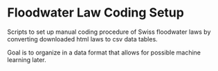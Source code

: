 # Floodwater Law Coding Setup

Scripts to set up manual coding procedure of Swiss floodwater laws by converting downloaded html laws to csv data tables.

Goal is to organize in a data format that allows for possible machine learning later.
